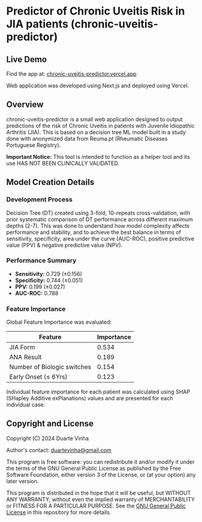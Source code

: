 # Predictor of Chronic Uveitis Risk in JIA patients (chronic-uveitis-predictor)

## Live Demo
Find the app at: [chronic-uveitis-predictor.vercel.app](https://chronic-uveitis-predictor.vercel.app/)

Web application was developed using Next.js and deployed using Vercel.

## Overview
chronic-uveitis-predictor is a small web application designed to output predictions of the risk of Chronic Uveitis in patients with Juvenile Idiopathic Arthritis (JIA). This is based on a decision tree ML model built in a study done with anonymized data from Reuma.pt (Rheumatic Diseases Portuguese Registry). 

**Important Notice:** This tool is intended to function as a helper tool and its use HAS NOT BEEN CLINICALLY VALIDATED.

## Model Creation Details

### Development Process
Decision Tree (DT) created using 3-fold, 10-repeats cross-validation, with prior systematic comparison of DT performance across different maximum depths (2-7). This was done to understand how model complexity affects performance and stability, and to achieve the best balance in terms of sensitivity, specificity, area under the curve (AUC-ROC), positive predictive value (PPV) & negative predictive value (NPV).

### Performance Summary
* **Sensitivity:** 0.729 (±0.156)
* **Specificity:** 0.744 (±0.051)
* **PPV:** 0.199 (±0.027)
* **AUC-ROC:** 0.788

### Feature Importance
Global Feature Importance was evaluated:

| Feature | Importance |
|---------|------------|
| JIA Form | 0.534 |
| ANA Result | 0.189 |
| Number of Biologic switches | 0.154 |
| Early Onset (≤ 6Yrs) | 0.123 |

Individual feature importance for each patient was calculated using SHAP (SHapley Additive exPlanations) values and are presented for each individual case.

## Copyright and License
Copyright (C) 2024 Duarte Vinha

Author's contact: duartevinha@gmail.com

This program is free software: you can redistribute it and/or modify it under the terms of the GNU General Public License as published by the Free Software Foundation, either version 3 of the License, or (at your option) any later version.

This program is distributed in the hope that it will be useful, but WITHOUT ANY WARRANTY; without even the implied warranty of MERCHANTABILITY or FITNESS FOR A PARTICULAR PURPOSE. See the [GNU General Public License](https://www.gnu.org/licenses/gpl-3.0.txt) in this repository for more details.
